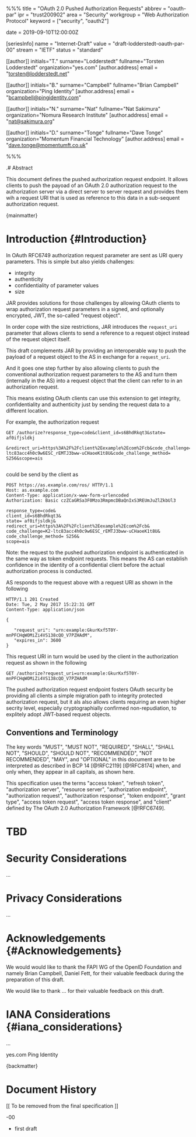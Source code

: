 %%%
title = "OAuth 2.0 Pushed Authorization Requests"
abbrev = "oauth-par"
ipr = "trust200902"
area = "Security"
workgroup = "Web Authorization Protocol"
keyword = ["security", "oauth2"]

date = 2019-09-10T12:00:00Z

[seriesInfo]
name = "Internet-Draft"
value = "draft-lodderstedt-oauth-par-00"
stream = "IETF"
status = "standard"

[[author]]
initials="T."
surname="Lodderstedt"
fullname="Torsten Lodderstedt"
organization="yes.com"
    [author.address]
    email = "torsten@lodderstedt.net"

[[author]]
initials="B."
surname="Campbell"
fullname="Brian Campbell"
organization="Ping Identity"
    [author.address]
    email = "bcampbell@pingidentity.com"
    
 [[author]]
initials="N."
surname="Nat"
fullname="Nat Sakimura"
organization="Nomura Research Institute"
    [author.address]
    email = "nat@sakimura.org"
 
 [[author]]
initials="D."
surname="Tonge"
fullname="Dave Tonge"
organization="Momentum Financial Technology"
    [author.address]
    email = "dave.tonge@momentumft.co.uk"    
    
%%%

.# Abstract 

This document defines the pushed authorization request endpoint. It allows
clients to push the payoad of an OAuth 2.0 authorization request to the
authorization server via a direct server to server request and provides them
wih a request URI that is used as reference to this data in a sub-sequent authorization request.   

{mainmatter}

# Introduction {#Introduction}

In OAuth RFC6749 authorization request parameter are sent as URI query 
parameters. This is simple but also yields challenges:

* integrity
* authenticity
* confidentiality of parameter values
* size

JAR provides solutions for those challenges by allowing OAuth clients 
to wrap authorization request parameters in a signed, and optionally encrypted, 
JWT, the so-called "request object". 

In order cope with the size restrictions, JAR introduces the `request_uri`
parameter that allows clients to send a reference to a request object 
instead of the request object itself.    

This draft complements JAR by providing an interoperable way to push 
the payload of a request object to the AS in exchange for a `request_uri`.

And it goes one step further by also allowing clients to push the conventional 
authorization request parameters to the AS and turn them (internally in the AS)
into a request object that the client can refer to in an authorization request. 

This means existing OAuth clients can use this extension to get integrity, 
confidentiality and authenticity just by sending the request data to a different
location. 

For example, the authorization request

```
GET /authorize?response_type=code&client_id=s6BhdRkqt3&state= af0ifjsldkj
       &redirect_uri=https%3A%2F%2Fclient%2Eexample%2Ecom%2Fcb&code_challenge=K2-ltc83acc4h0c9w6ESC_rEMTJ3bww-uCHaoeK1t8U&code_challenge_method= S256&scope=ais
       
```

could be send by the client as

```
POST https://as.example.com/ros/ HTTP/1.1
Host: as.example.com
Content-Type: application/x-www-form-urlencoded
Authorization: Basic czZCaGRSa3F0Mzo3RmpmcDBaQnIxS3REUmJuZlZkbUl3

response_type=code&
client_id=s6BhdRkqt3&
state= af0ifjsldkj&
redirect_uri=https%3A%2F%2Fclient%2Eexample%2Ecom%2Fcb&
code_challenge=K2-ltc83acc4h0c9w6ESC_rEMTJ3bww-uCHaoeK1t8U&
code_challenge_method= S256&
scope=ais
```

Note: the request to the pushed authorization endpoint is authenticated in the same way as token endpoint requests. This means the AS can establish confidence
in the identity of a confidential client before the actual authorization process is conducted. 

AS responds to the request above with a request URI as shown in the following 

```
HTTP/1.1 201 Created
Date: Tue, 2 May 2017 15:22:31 GMT
Content-Type: application/json

{

   "request_uri": "urn:example:GkurKxf5T0Y-mnPFCHqWOMiZi4VS138cQO_V7PZHAdM",
   "expires_in": 3600
}
```

This request URI in turn would be used by the client in the authorization request as shown in the following

```
GET /authorize?request_uri=urn:example:GkurKxf5T0Y-mnPFCHqWOMiZi4VS138cQO_V7PZHAdM
```

The pushed authorization request endpoint fosters OAuth security be providing all clients a simple migration path to integrity protected authorization request, but it als also allows clients requiring an even higher secrity level, especially cryptographially confirmed non-repudiation, to explitely adopt JWT-based request objects.   

## Conventions and Terminology

The key words "MUST", "MUST NOT", "REQUIRED", "SHALL", "SHALL
NOT", "SHOULD", "SHOULD NOT", "RECOMMENDED", "NOT RECOMMENDED",
"MAY", and "OPTIONAL" in this document are to be interpreted as
described in BCP 14 [@!RFC2119] [@!RFC8174] when, and only when, they
appear in all capitals, as shown here.

This specification uses the terms "access token", "refresh token",
"authorization server", "resource server", "authorization endpoint",
"authorization request", "authorization response", "token endpoint",
"grant type", "access token request", "access token response", and
"client" defined by The OAuth 2.0 Authorization Framework [@!RFC6749].

# TBD

# Security Considerations

...

# Privacy Considerations

...

# Acknowledgements {#Acknowledgements}
      
We would would like to thank the FAPI WG of the OpenID Foundation and namely Brian Campbell, Daniel Fett, for their valuable feedback during the preparation of this draft.

We would like to thank ... for their valuable feedback on this draft.

# IANA Considerations {#iana_considerations}

...

<reference anchor="PRO" target="https://bitbucket.org/openid/fapi/src/master/Financial_API_Pushed_Request_Object.md">
  <front>
    <title>Financial-grade API: Pushed Request Object</title>
    <author initials="T." surname="Lodderstedt" fullname="Torsten Lodderstedt">
      <organization>yes.com</organization>
    </author>
    <author initials="B." surname="Campbell" fullname="Brian Campbell">
      <organization>Ping Identity</organization>
    </author>
   <date day="28" month="08" year="2019"/>
  </front>
</reference>

{backmatter}

# Document History

   [[ To be removed from the final specification ]]

   -00 

   *  first draft
   

